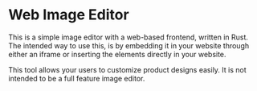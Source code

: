 # Web Image Editor

This is a simple image editor with a web-based frontend, written in Rust. The intended way to use this, is by embedding it in your website through either an iframe or
inserting the elements directly in your website.

This tool allows your users to customize product designs easily. It is not intended to be a full feature image editor.
